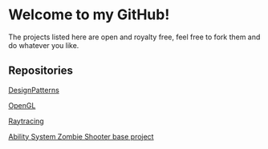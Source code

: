 # Welcome to my GitHub! 

The projects listed here are open and royalty free, feel free to fork them and do whatever you like.

## Repositories

[DesignPatterns](https://github.com/Arkirito/DesignPatterns)

[OpenGL](https://github.com/Arkirito/OpenGL)

[Raytracing](https://github.com/Arkirito/Raytracing)

[Ability System Zombie Shooter base project](https://github.com/Arkirito/GASReference)
